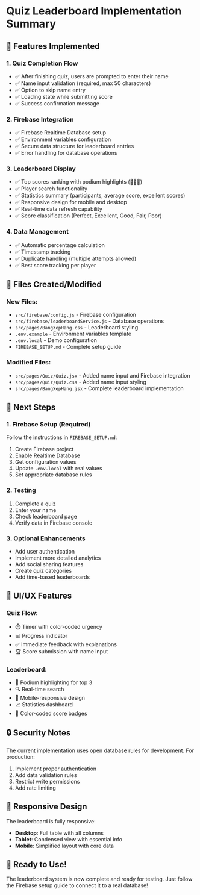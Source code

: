 # Quiz Leaderboard Implementation Summary

## 🎯 Features Implemented

### 1. Quiz Completion Flow
- ✅ After finishing quiz, users are prompted to enter their name
- ✅ Name input validation (required, max 50 characters)
- ✅ Option to skip name entry
- ✅ Loading state while submitting score
- ✅ Success confirmation message

### 2. Firebase Integration
- ✅ Firebase Realtime Database setup
- ✅ Environment variables configuration
- ✅ Secure data structure for leaderboard entries
- ✅ Error handling for database operations

### 3. Leaderboard Display
- ✅ Top scores ranking with podium highlights (🥇🥈🥉)
- ✅ Player search functionality
- ✅ Statistics summary (participants, average score, excellent scores)
- ✅ Responsive design for mobile and desktop
- ✅ Real-time data refresh capability
- ✅ Score classification (Perfect, Excellent, Good, Fair, Poor)

### 4. Data Management
- ✅ Automatic percentage calculation
- ✅ Timestamp tracking
- ✅ Duplicate handling (multiple attempts allowed)
- ✅ Best score tracking per player

## 📁 Files Created/Modified

### New Files:
- `src/firebase/config.js` - Firebase configuration
- `src/firebase/leaderboardService.js` - Database operations
- `src/pages/BangXepHang.css` - Leaderboard styling
- `.env.example` - Environment variables template
- `.env.local` - Demo configuration
- `FIREBASE_SETUP.md` - Complete setup guide

### Modified Files:
- `src/pages/Quiz/Quiz.jsx` - Added name input and Firebase integration
- `src/pages/Quiz/Quiz.css` - Added name input styling
- `src/pages/BangXepHang.jsx` - Complete leaderboard implementation

## 🚀 Next Steps

### 1. Firebase Setup (Required)
Follow the instructions in `FIREBASE_SETUP.md`:
1. Create Firebase project
2. Enable Realtime Database
3. Get configuration values
4. Update `.env.local` with real values
5. Set appropriate database rules

### 2. Testing
1. Complete a quiz
2. Enter your name
3. Check leaderboard page
4. Verify data in Firebase console

### 3. Optional Enhancements
- Add user authentication
- Implement more detailed analytics
- Add social sharing features
- Create quiz categories
- Add time-based leaderboards

## 🎨 UI/UX Features

### Quiz Flow:
- ⏱️ Timer with color-coded urgency
- 📊 Progress indicator
- ✅ Immediate feedback with explanations
- 🏆 Score submission with name input

### Leaderboard:
- 🏅 Podium highlighting for top 3
- 🔍 Real-time search
- 📱 Mobile-responsive design
- 📈 Statistics dashboard
- 🎯 Color-coded score badges

## 🔒 Security Notes

The current implementation uses open database rules for development. For production:
1. Implement proper authentication
2. Add data validation rules
3. Restrict write permissions
4. Add rate limiting

## 📱 Responsive Design

The leaderboard is fully responsive:
- **Desktop**: Full table with all columns
- **Tablet**: Condensed view with essential info
- **Mobile**: Simplified layout with core data

## 🎉 Ready to Use!

The leaderboard system is now complete and ready for testing. Just follow the Firebase setup guide to connect it to a real database!